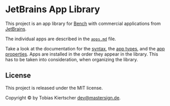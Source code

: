 JetBrains App Library
=====================

This project is an app library for [Bench](http://mastersign.github.io/bench/)
with commercial applications from [JetBrains](https://www.jetbrains.com/).

The individual apps are described in the [`apps.md`](apps.md) file.

Take a look at the documentation for the
[syntax](http://mastersign.github.io/bench/ref/markup-syntax/),
the [app types](http://mastersign.github.io/bench/ref/app-types/),
and the [app properties](http://mastersign.github.io/bench/ref/app-properties/).
Apps are installed in the order they appear in the library.
This has to be taken into consideration, when organizing the library.

## License

This project is released under the MIT license.

Copyright © by Tobias Kiertscher <dev@mastersign.de>.
